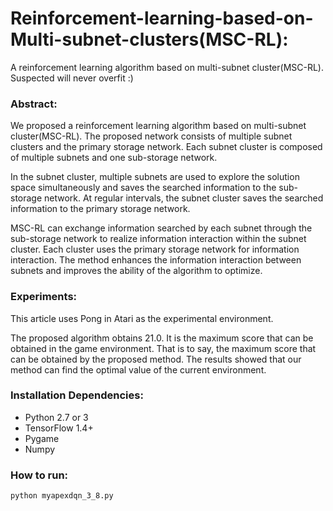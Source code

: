 # Reinforcement-learning-based-on-Multi-subnet-clusters(MSC-RL):

A reinforcement learning algorithm based on multi-subnet cluster(MSC-RL).
Suspected will never overfit :)

### Abstract:
We proposed a reinforcement learning algorithm based on multi-subnet cluster(MSC-RL). The proposed network consists of multiple subnet clusters and the primary storage network. Each subnet cluster is composed of multiple subnets and one sub-storage network. 

In the subnet cluster, multiple subnets are used to explore the solution space simultaneously and saves the searched information to the sub-storage network. At regular intervals, the subnet cluster saves the searched information to the primary storage network. 

MSC-RL can exchange information searched by each subnet through the sub-storage network to realize information interaction within the subnet cluster. Each cluster uses the primary storage network for information interaction. The method enhances the information interaction between subnets and improves the ability of the algorithm to optimize. 

### Experiments:
This article uses Pong in Atari as the experimental environment.

The proposed algorithm obtains 21.0. It is the maximum score that can be obtained in the game environment. That is to say, the maximum score that can be obtained by the proposed method. The results showed that our method can find the optimal value of the current environment. 

### Installation Dependencies:
- Python 2.7 or 3
- TensorFlow 1.4+
- Pygame
- Numpy

### How to run:
    python myapexdqn_3_8.py
